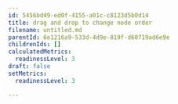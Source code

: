 ```yaml
---
id: 5456bd49-ed0f-4155-a01c-c8123d5b0d14
title: drag and drop to change node order
filename: untitled.md
parentId: 6e1216a9-533d-4d9e-819f-d60719ad6e9e
childrenIds: []
calculatedMetrics:
  readinessLevel: 3
draft: false
setMetrics:
  readinessLevel: 3

---
```

